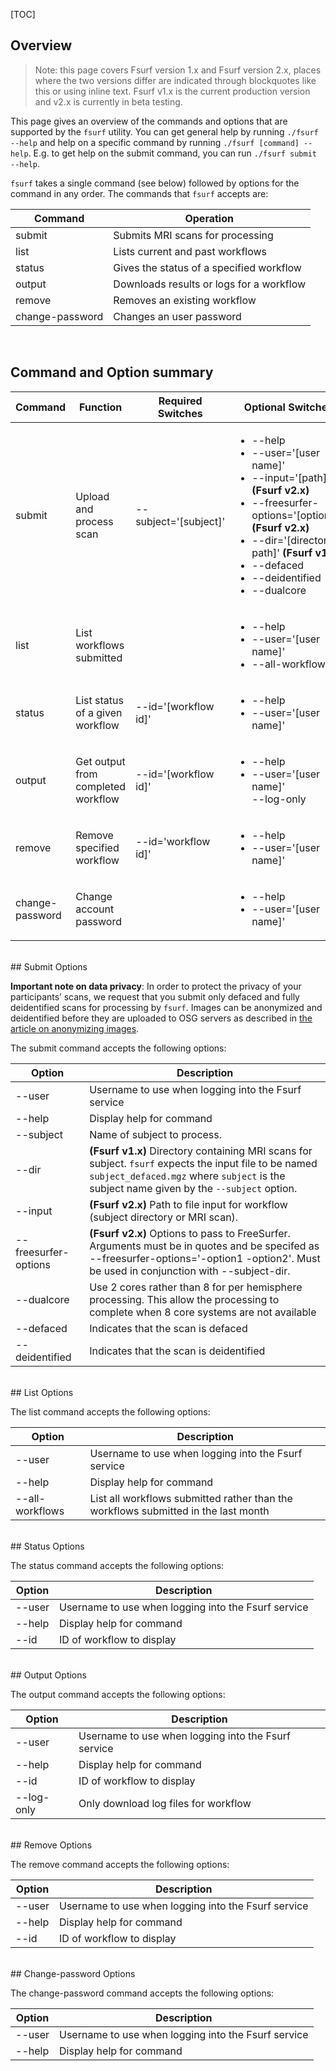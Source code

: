 [title]: - "Fsurf Command Reference"
[TOC]


## Overview

> Note: this page covers Fsurf version 1.x and Fsurf version 2.x, places where
> the two versions differ are indicated through blockquotes like this or using
> inline text. Fsurf v1.x is the current production version and v2.x is
> currently in beta testing.

This page gives an overview of the commands and options that are supported by
the `fsurf` utility.  You can get general help by running `./fsurf --help` and
help on a specific command by running `./fsurf [command] --help`.  E.g. to get
help on the submit command, you can run `./fsurf submit --help`.  

`fsurf` takes a single command (see below) followed by options for the command in
any order.  The commands that `fsurf` accepts are:

| Command | Operation |
| ------- | --------- |
| submit  | Submits MRI scans for processing | 
| list    | Lists current and past workflows |
| status  | Gives the status of a specified workflow | 
| output  | Downloads results or logs for a workflow |
| remove  | Removes an existing workflow | 
| change-password | Changes an user password | 


<br/>

## Command and Option summary

| Command   | Function    | Required Switches | Optional Switches |
| --------- | ----------- | ---------------   | ------------  |
| submit          | Upload and process scan            | --subject='[subject]' | <ul><li>--help</li> <li>--user='[user name]'</li><li>--input='[path]' <b>(Fsurf v2.x)</b></li></li><li>--freesurfer-options='[options]' <b>(Fsurf v2.x)</b></li><li>--dir='[directory path]' <b>(Fsurf v1.x)</b></li><li>--defaced</li><li>--deidentified</li><li>--dualcore</li></ul> |
| list            | List workflows submitted           | | <ul><li>--help</li> <li>--user='[user name]'</li><li>--all-workflows</li></ul> |
| status          | List status of a given workflow    | --id='[workflow id]' | <ul><li>--help</li> <li>--user='[user name]'</li></ul>  |
| output          | Get output from completed workflow | --id='[workflow id]' | <ul><li>--help</li> <li>--user='[user name]'</li>--log-only</li></ul> |
| remove          | Remove specified workflow          | --id='workflow id]' |<ul><li>--help</li> <li>--user='[user name]'</li></ul> |
| change-password | Change account password            |  | <ul><li>--help</li> <li>--user='[user name]'</li></ul> |


<br/>
## Submit Options

**Important note on data privacy**:  In order to protect the privacy of your
participants’ scans, we request that you submit only defaced and fully
deidentified scans for processing by `fsurf`.  Images can be anonymized and
deidentified before they are uploaded to OSG servers as described in [the
article on anonymizing
images](https://support.opensciencegrid.org/support/solutions/articles/12000008493-anonymizing-images).

The submit command accepts the following options:

| Option | Description |
| ------ | ----------- |
| --user | Username to use when logging into the Fsurf service |
| --help | Display help for command |
| --subject | Name of subject to process.  | 
| --dir | <b>(Fsurf v1.x)</b> Directory containing MRI scans for subject.  `fsurf` expects the input file to be named `subject_defaced.mgz` where `subject` is the subject name given by the `--subject` option. |
| --input | <b>(Fsurf v2.x)</b> Path to file input for workflow (subject directory or MRI scan). |
| --freesurfer-options | <b>(Fsurf v2.x)</b> Options to pass to FreeSurfer. Arguments must be in quotes and be specifed as --freesurfer-options='-option1 -option2'. Must be used in conjunction with --subject-dir. |
| --dualcore | Use 2 cores rather than 8 for per hemisphere processing.  This allow the processing to complete when 8 core systems are not available |
| --defaced | Indicates that the scan is defaced |
| --deidentified | Indicates that the scan is deidentified |

<br />
## List Options

The list command accepts the following options:

| Option | Description |
| ------ | ----------- |
| --user | Username to use when logging into the Fsurf service |
| --help | Display help for command |
| --all-workflows | List all workflows submitted rather than the workflows submitted in the last month | 

<br />
## Status Options

The status command accepts the following options:

| Option | Description |
| ------ | ----------- |
| --user | Username to use when logging into the Fsurf service |
| --help | Display help for command |
| --id   | ID of workflow to display |

<br />
## Output Options

The output command accepts the following options:

| Option | Description |
| ------ | ----------- |
| --user | Username to use when logging into the Fsurf service |
| --help | Display help for command |
| --id   | ID of workflow to display |
| --log-only | Only download log files for workflow  |

<br />
## Remove Options

The remove command accepts the following options:

| Option | Description |
| ------ | ----------- |
| --user | Username to use when logging into the Fsurf service |
| --help | Display help for command |
| --id   | ID of workflow to display |

<br />
## Change-password Options

The change-password command accepts the following options:

| Option | Description |
| ------ | ----------- |
| --user | Username to use when logging into the Fsurf service |
| --help | Display help for command |

<br />
